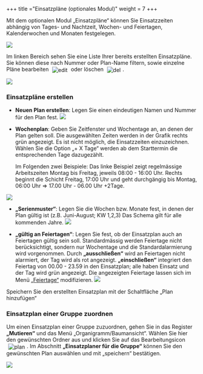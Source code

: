 +++
title ="Einsatzpläne (optionales Modul)"
weight = 7
+++





Mit dem optionalen Modul „Einsatzpläne“  können Sie Einsatzzeiten abhängig von Tages- und Nachtzeit, Wochen- und Feiertagen,
Kalenderwochen und Monaten festgelegen.

![](/img/admin_einsatzplaene.png?classes=shadow&width=900px)

Im linken Bereich sehen Sie eine Liste Ihrer bereits erstellten Einsatzpläne. Sie können diese nach Nummer oder Plan-Name filtern, sowie einzelne Pläne bearbeiten <img src="/img/bearbeitungsicon.png" alt="edit" style='vertical-align:middle;display:inline;margin:0px 5px; '>
oder löschen <img src="/img/loesch-icon.png" alt="del" style='vertical-align:middle;display:inline;margin:0px 5px; '>.

![](/img/admin_einsatzplaene_liste.png?classes=shadow)


### Einsatzpläne erstellen


 - **Neuen Plan erstellen**: Legen Sie einen eindeutigen Namen und Nummer für den Plan fest.
	![](/img/admin_einsatzplaene_neuen_plan_erstellen.png?classes=shadow)
 
 - **Wochenplan**: Geben Sie Zeitfenster und Wochentage an, an denen der Plan gelten soll. Die ausgewählten Zeiten werden in 
der Grafik rechts grün angezeigt. Es ist nicht möglich, die Einsatzzeiten einzuzeichnen. Wählen Sie die Option „+ X Tage“ werden ab dem Starttermin die entsprechenden Tage dazugezählt. 

	Im Folgenden zwei Beispiele: Das linke Beispiel zeigt regelmässige Arbeitszeiten Montag bis Freitag, jeweils 08:00 - 16:00 Uhr. Rechts beginnt die Schicht Freitag, 17:00 Uhr und geht durchgängig bis Montag, 06:00 Uhr 
=> 17.00 Uhr - 06.00 Uhr +2Tage.

![](/img/admin_einsatzplaene_wochenplan.png?classes=shadow&width=900px)

 - **„Serienmuster“**: Legen Sie die Wochen bzw. Monate fest, in denen der Plan gültig ist (z.B. Juni-August; KW 1,2,3)
Das Schema gilt für alle kommenden Jahre.
	![](/img/admin_einsatzplaene_serienmuster.png?classes=shadow)

 - **„gültig an Feiertagen“**: Legen Sie fest, ob der Einsatzplan auch an Feiertagen gültig sein soll. Standardmässig werden 
 Feiertage nicht berücksichtigt, sondern nur Wochentage und die Standardalarmierung wird vorgenommen. Durch **„ausschließen“** wird an Feiertagen 
 nicht alarmiert, der Tag wird als rot angezeigt. **„einschließen“** integriert den Feiertag von 00.00 - 23.59 in den Einsatzplan; alle haben Einsatz und der
 Tag wird grün angezeigt.
 Die angezeigten Feiertage lassen sich im Menü [„Feiertage“](/admin/feiertage/) modifizieren.
	![](/img/admin_einsatzplaene_feiertage.png?classes=shadow)
 
Speichern Sie den erstellten Einsatzplan mit der Schaltfläche „Plan hinzufügen“

### Einsatzplan einer Gruppe zuordnen

Um einen Einsatzplan einer Gruppe zuzuordnen, gehen Sie in das Register **„Mutieren“** und das Menü „Organigramm/Baumansicht“.
Wählen Sie hier den gewünschten Ordner aus und klicken Sie auf das Bearbeitungsicon <img src="/img/bearbeitungsicon.png" alt="plan" style='vertical-align:middle;display:inline;margin:0px 5px; '>.
Im Abschnitt **„Einsatzplaner für die Gruppe“** können Sie den gewünschten Plan auswählen und mit „speichern“ bestätigen.

![](/img/admin_einsatzplaene_zuordnen.png?classes=shadow)
 
 





































